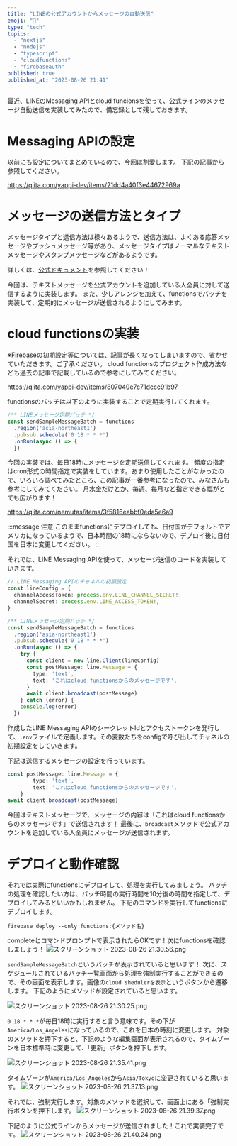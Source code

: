 ```yaml
---
title: "LINEの公式アカウントからメッセージの自動送信"
emoji: "👏"
type: "tech"
topics:
  - "nextjs"
  - "nodejs"
  - "typescript"
  - "cloudfunctions"
  - "firebaseauth"
published: true
published_at: "2023-08-26 21:41"
---
```



最近、LINEのMessaging APIとcloud funcionsを使って、公式ラインのメッセージ自動送信を実装してみたので、備忘録として残しておきます。

# Messaging APIの設定
以前にも設定についてまとめているので、今回は割愛します。
下記の記事から参照してください。

https://qiita.com/yappi-dev/items/21dd4a40f3e44672969a

# メッセージの送信方法とタイプ
メッセージタイプと送信方法は様々あるようで、送信方法は、よくある応答メッセージやプッシュメッセージ等があり、メッセージタイプはノーマルなテキストメッセージやスタンプメッセージなどがあるようです。

詳しくは、[公式ドキュメント](https://developers.line.biz/ja/docs/messaging-api/message-types/#template-messages)を参照してください！

今回は、テキストメッセージを公式アカウントを追加している人全員に対して送信するように実装します。
また、少しアレンジを加えて、functionsでバッチを実装して、定期的にメッセージが送信されるようにしてみます。

# cloud functionsの実装
※Firebaseの初期設定等については、記事が長くなってしまいますので、省かせていただきます。ご了承ください。
cloud functionsのプロジェクト作成方法なども過去の記事で記載しているので参考にしてみてください。

https://qiita.com/yappi-dev/items/807040e7c71dccc91b97

functionsのバッチは以下のように実装することで定期実行してくれます。
```typescript
/** LINEメッセージ定期バッチ */
const sendSampleMessageBatch = functions
  .region('asia-northeast1')
  .pubsub.schedule('0 18 * * *')
  .onRun(async () => {
  })
```

今回の実装では、毎日18時にメッセージを定期送信してくれます。
頻度の指定はcron形式の時間指定で実装をしています。あまり使用したことがなかったので、いろいろ調べてみたところ、この記事が一番参考になったので、みなさんも参考にしてみてください。
月水金だけとか、毎週、毎月など指定できる幅がとても広がります！

https://qiita.com/nemutas/items/3f5816eabbf0eda5e6a9

:::message
注意
このままfunctionsにデプロイしても、日付国がデフォルトでアメリカになっているようで、日本時間の18時にならないので、デプロイ後に日付国を日本に変更してください。
:::

それでは、LINE Messaging APIを使って、メッセージ送信のコードを実装していきます。
```typescript
// LINE Messaging APIのチャネルの初期設定
const lineConfig = {
  channelAccessToken: process.env.LINE_CHANNEL_SECRET!,
  channelSecret: process.env.LINE_ACCESS_TOKEN!,
}

/** LINEメッセージ定期バッチ */
const sendSampleMessageBatch = functions
  .region('asia-northeast1')
  .pubsub.schedule('0 18 * * *')
  .onRun(async () => {
    try {
      const client = new line.Client(lineConfig)
      const postMessage: line.Message = {
        type: 'text',
        text: 'これはcloud functionsからのメッセージです',
      }
      await client.broadcast(postMessage)
    } catch (error) {
    console.log(error)
  })
```
作成したLINE Messaging APIのシークレットIdとアクセストークンを発行して、`.env`ファイルで定義します。その変数たちをconfigで呼び出してチャネルの初期設定をしていきます。

下記は送信するメッセージの設定を行っています。
```typescript
const postMessage: line.Message = {
        type: 'text',
        text: 'これはcloud functionsからのメッセージです',
    }
await client.broadcast(postMessage)
```
今回はテキストメッセージで、メッセージの内容は「これはcloud functionsからのメッセージです」で送信されます！
最後に、`broadcast`メソッドで公式アカウントを追加している人全員にメッセージが送信されます。

# デプロイと動作確認
それでは実際にfunctionsにデプロイして、処理を実行してみましょう。
バッチの処理を確認したい方は、バッチ時間の実行時間を10分後の時間を指定して、デプロイしてみるといいかもしれません。
下記のコマンドを実行してfunctionsにデプロイします。
```
firebase deploy --only functions:{メソッド名}
```

completeとコマンドプロンプトで表示されたらOKです！次にfunctionsを確認しましょう！
![スクリーンショット 2023-08-26 21.30.56.png](https://qiita-image-store.s3.ap-northeast-1.amazonaws.com/0/746815/8b62d4ec-9b4c-7164-5060-4fa386a914a5.png)

`sendSampleMessageBatch`というバッチが表示されていると思います！
次に、スケジュールされているバッチ一覧画面から処理を強制実行することができるので、その画面を表示します。画像の`cloud shedulerを表示`というボタンから遷移します。
下記のようにメソッドが設定されていると思います。

![スクリーンショット 2023-08-26 21.30.25.png](https://qiita-image-store.s3.ap-northeast-1.amazonaws.com/0/746815/8f48a675-1d34-2858-9c0f-f7487ea30bbe.png)

`0 18 * * *`が毎日18時に実行すると言う意味です。その下が`America/Los_Angeles`になっているので、これを日本の時刻に変更します。
対象のメソッドを押下すると、下記のような編集画面が表示されるので、タイムゾーンを日本標準時に変更して、「更新」ボタンを押下します。

![スクリーンショット 2023-08-26 21.35.41.png](https://qiita-image-store.s3.ap-northeast-1.amazonaws.com/0/746815/9b804862-c593-1f20-b432-fbc4d93af56e.png)

タイムゾーンが`America/Los_Angeles`から`Asia/Tokyo`に変更されていると思います。
![スクリーンショット 2023-08-26 21.37.13.png](https://qiita-image-store.s3.ap-northeast-1.amazonaws.com/0/746815/a7769f89-3e2d-cc80-156a-436c844cd90d.png)


それでは、強制実行します。対象のメソッドを選択して、画面上にある「強制実行ボタンを押下します。
![スクリーンショット 2023-08-26 21.39.37.png](https://qiita-image-store.s3.ap-northeast-1.amazonaws.com/0/746815/5676f6f1-445b-59bb-2d20-da5f5fb95377.png)

下記のように公式ラインからメッセージが送信されました！これで実装完了です。
![スクリーンショット 2023-08-26 21.40.24.png](https://qiita-image-store.s3.ap-northeast-1.amazonaws.com/0/746815/b041f4f4-dd9c-20bf-887f-2976baf6f250.png)
